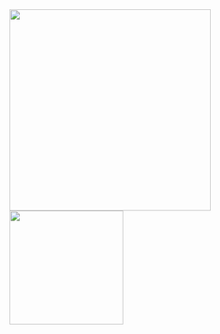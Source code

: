 <img src="https://github.com/user-attachments/assets/8c7b42e6-c17c-4a50-8a6f-3bebe4c446a7" width="354" />
<img src="https://github.com/user-attachments/assets/2b230c14-7d72-4000-a6c7-8ed8731606b7" width="200" />
